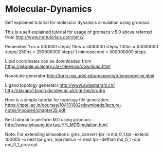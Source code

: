 # Molecular-Dynamics
Self explained tutorial for molecular dynamics simulation using gromacs

This is a self explained tutorial for usage of gromacs v.5.0 above referred from http://www.mdtutorials.com/gmx/.

Remember  1 ns = 500000 steps/
        10ns = 5000000 steps/
      100ns =  50000000 steps/
      250ns = 250000000 steps/
     1 microsecond = 500000000 steps

Lipid coordinates can be downloaded from https://people.ucalgary.ca/~tieleman/download.html

Nanotube generator:http://turin.nss.udel.edu/research/tubegenonline.html

Ligand topology generator:http://www.swissparam.ch/ http://davapc1.bioch.dundee.ac.uk/cgi-bin/prodrg

Here is a simple tutorial for topology file generation:
https://nptel.ac.in/courses/104101002/downloads/lecture-notes/module4/chapter35.pdf

Best tutorial to perform MD using gromacs:
http://www.jyhuang.idv.tw/JYH_MDSimulation.html

Note: For extending simulations:
gmx_convert-tpr -s md_0_1.tpr -extend 100000 -o next.tpr
gmx_mpi mdrun -s next.tpr -deffnm md_0_1 -cpi md_0_1_prev.cpt



